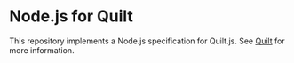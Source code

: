 # Node.js for Quilt

This repository implements a Node.js specification for Quilt.js.  See
[Quilt](http://quilt.io) for more information.
